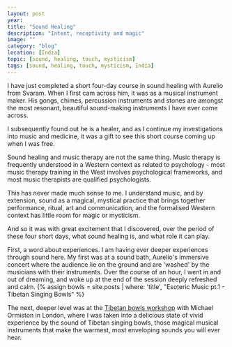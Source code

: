 ```yaml
---
layout: post
year: 
title: "Sound Healing"
description: "Intent, receptivity and magic"
image: ""
category: "blog"
location: [India]
topic: [sound, healing, touch, mysticism]
tags: [sound, healing, touch, mysticism, India]
---
```


I have just completed a short four-day course in sound healing with Aurelio from Svaram. When I first cam across him, it was as a musical instrument maker. His gongs, chimes, percussion instruments and stones are amongst the most resonant, beautiful sound-making instruments I have ever come across.

I subsequently found out he is a healer, and as I continue my investigations into music and medicine, it was a gift to see this short course coming up when I was free.

Sound healing and music therapy are not the same thing. Music therapy is frequently understood in a Western context as related to psychology - most music therapy training in the West involves psychological frameworks, and most music therapists are qualified psychologists.

This has never made much sense to me. I understand music, and by extension, sound as a magical, mystical practice that brings together performance, ritual, art and communication, and the formalised Western context has little room for magic or mysticism.

And so it was with great excitement that I discovered, over the period of these four short days, what sound healing is, and what role it can play.

First, a word about experiences. I am having ever deeper experiences through sound here. My first was at a sound bath, Aurelio's immersive concert where the audience lie on the ground and are 'washed' by the musicians with their instruments. Over the course of an hour, I went in and out of dreaming, and woke up at the end of the session deeply refreshed and calm.
{% assign bowls = site.posts | where: 'title', "Esoteric Music pt.1 - Tibetan Singing Bowls" %}

The next, deeper level was at the <a href="{{bowls[0].url}}">Tibetan bowls workshop</a> with Michael Ormiston in London, where I was taken into a delicious state of vivid experience by the sound of Tibetan singing bowls, those magical musical instruments that make the warmest, most enveloping sounds you will ever hear. 

